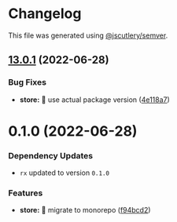 # Changelog

This file was generated using [@jscutlery/semver](https://github.com/jscutlery/semver).

## [13.0.1](https://github.com/ngry-project/workspace/compare/store@0.1.0...store@13.0.1) (2022-06-28)


### Bug Fixes

* **store:** :wrench: use actual package version ([4e118a7](https://github.com/ngry-project/workspace/commit/4e118a73a692b836eb01a25de7ae178587845ba5))



# 0.1.0 (2022-06-28)

### Dependency Updates

* `rx` updated to version `0.1.0`

### Features

* **store:** :truck: migrate to monorepo ([f94bcd2](https://github.com/ngry-project/workspace/commit/f94bcd24edcfe54606726e45ffc43959e3fb5f3a))
